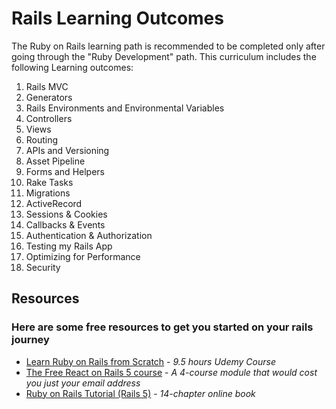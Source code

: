 # Rails Learning Outcomes

The Ruby on Rails learning path is recommended to be completed only after going through the "Ruby Development" path. This curriculum includes the following Learning outcomes: 

1. Rails MVC
2. Generators
3. Rails Environments and Environmental Variables
4. Controllers
5. Views
6. Routing
7. APIs and Versioning
8. Asset Pipeline
9. Forms and Helpers
10. Rake Tasks
11. Migrations
12. ActiveRecord
13. Sessions & Cookies
14. Callbacks & Events
15. Authentication & Authorization
16. Testing my Rails App
17. Optimizing for Performance
18. Security

## Resources
### Here are some free resources to get you started on your rails journey
- [Learn Ruby on Rails from Scratch](https://www.udemy.com/learn-ruby-on-rails-from-scratch/) - _9.5 hours Udemy Course_
- [The Free React on Rails 5 course](https://learnetto.com/users/hrishio/courses/the-free-react-on-rails-5-course) - _A 4-course module that would cost you just your email address_
- [Ruby on Rails Tutorial (Rails 5)](https://www.railstutorial.org/book/frontmatter) - _14-chapter online book_
